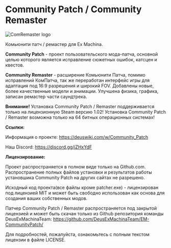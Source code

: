 # Community Patch / Community Remaster

![ComRemaster logo](https://user-images.githubusercontent.com/79088546/131580573-2317e340-0b21-4a64-91fb-bf0f7c57f7c6.png)

Комьюнити патч / ремастер для Ex Machina.

**Community Patch** - проект пользовательского мода-патча, основной целью которого является исправление сюжетных ошибок, катсцен и квестов.

**Community Remaster** - расширение Комьюнити Патча, помимо исправлений КомПатча, так же переработан интерфейс игры для адаптация под 16:9 разрешения и широкий FOV. Добавлены новые, более качественные модели и анимации. Улучшена физика, графика, записан ремастер части саундтрека.

**Внимание!**
Установка Community Patch / Remaster поддерживается только на лицензионную Steam версию 1.02!
Установка Community Patch / Remaster возможна только на 64 битных операционных системах!

**Ссылки:**

Информация о проекте: https://deuswiki.com/w/Community_Patch

Наш Discord: https://discord.gg/jZHxYdF


**Лицензирование:**

Проект распространяется в полном виде только на Github.com.
Распространение полных файлов установки и результатов работы установшика Community Patch на других сайтах не разрешено.

Исходный код проекта(все файлы кроме patcher.exe) - лицензирован под лицензией MIT и может быть свободно использован как основа для создания ваших собственных модов.

Патчер Community Patch / Remaster распространяется под закрытой лицензией и может быть скачан только из Github репозитория команды DeusExMachinaTeam:
https://github.com/DeusExMachinaTeam/EM-CommunityPatch/

Для подробностей, пожалуйста, ознакомьтесь с полным текстом лицензии в файле LICENSE.
